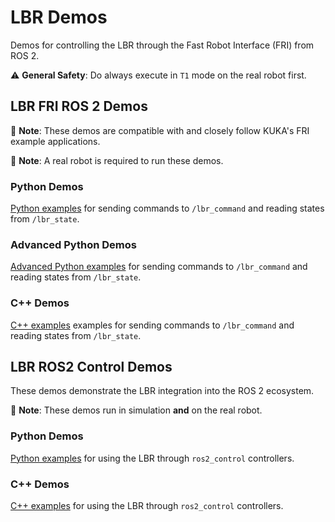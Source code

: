 # LBR Demos
Demos for controlling the LBR through the Fast Robot Interface (FRI) from ROS 2.

⚠️ **General Safety**: Do always execute in `T1` mode on the real robot first.

## LBR FRI ROS 2 Demos
🤝 **Note**: These demos are compatible with and closely follow KUKA's FRI example applications.

🫣 **Note**: A real robot is required to run these demos.

### Python Demos
[Python examples](lbr_fri_ros2_python_demos/) for sending commands to `/lbr_command` and reading states from `/lbr_state`.

### Advanced Python Demos
[Advanced Python examples](lbr_fri_ros2_advanced_python_demos/) for sending commands to `/lbr_command` and reading states from `/lbr_state`.

### C++ Demos
[C++ examples](lbr_fri_ros2_cpp_demos/) examples for sending commands to `/lbr_command` and reading states from `/lbr_state`.

## LBR ROS2 Control Demos
These demos demonstrate the LBR integration into the ROS 2 ecosystem. 

🙌 **Note**: These demos run in simulation **and** on the real robot.

### Python Demos
[Python examples](lbr_fri_ros2_python_demos/) for using the LBR through `ros2_control` controllers.

### C++ Demos
[C++ examples](lbr_fri_ros2_cpp_demos/) for using the LBR through `ros2_control` controllers.
